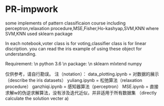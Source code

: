 # PR-impwork
some implements of pattern classificaion course including perceptron,relaxation procedure,MSE,Fisher,Ho-kashyap,SVM,KNN
where SVM,KNN used sklearn package

In each notebook,voter class is for voting,classifier class is for linear discription.
you can read the iris example of using these object for understanding. 

Requirement: \n
python 3.6   \n
package:    \n
sklearn
mlxtend
numpy

仅供参考，请自行勘误。
注（notation）：
    data_plotting.ipynb = 对数据的展示（describe the iris datasets）
    yuliang.ipynb = 松弛算法（relaxation procedure）
    ganzhiqi.ipynb = 感知器算法（perceptron）
    MSE.ipynb = 直接求解w的伪逆求解算法，没有涉及迭代近似，并非适用于所有数据集 （directly calculate the solution vecter a)
    
